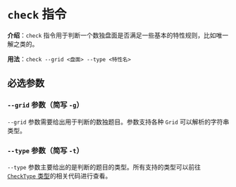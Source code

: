 # `check` 指令

**介绍**：`check` 指令用于判断一个数独盘面是否满足一些基本的特性规则，比如唯一解之类的。

**用法**：`check --grid <盘面> --type <特性名>`

## 必选参数

### `--grid` 参数（简写 `-g`）

`--grid` 参数需要给出用于判断的数独题目。参数支持各种 `Grid` 可以解析的字符串类型。

### `--type` 参数（简写 `-t`）

`--type` 参数主要给出的是判断的题目的类型。所有支持的类型可以前往 [`CheckType` 类型](https://github.com/SunnieShine/Sudoku/blob/main/src/Sudoku.CommandLine/CommandOptions/CheckType.cs)的相关代码进行查看。
